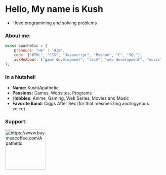 # Hello, My name is Kush
 - I love programming and solving problems

### About me:
```js
const apathetic = {
    pronouns: "He" | "Him",
    code: ["HTML", "CSS", "Javascript", "Python", "C", "SQL"],
    askMeAbout: ["game development", "tech", "web development", "music", "anime", "movies", "ai"],
};
```

### In a Nutshell

- **Name:** Kush/Apathetic
- **Passions:** Games, Websites, Programs
- **Hobbies:** Anime, Gaming, Web Series, Movies and Music
- **Favorite Band:** Ciggs After Sex (for that mesmerizing androgynous voice)

<h3 align="left">Support:</h3>
<p>
  <a href="https://www.buymeacoffee.com/Apathetic">
    <img align="left" src="https://cdn.buymeacoffee.com/buttons/v2/default-yellow.png" width="130" alt="https://www.buymeacoffee.com/Apathetic" />
  </a>
</p><br><br>
